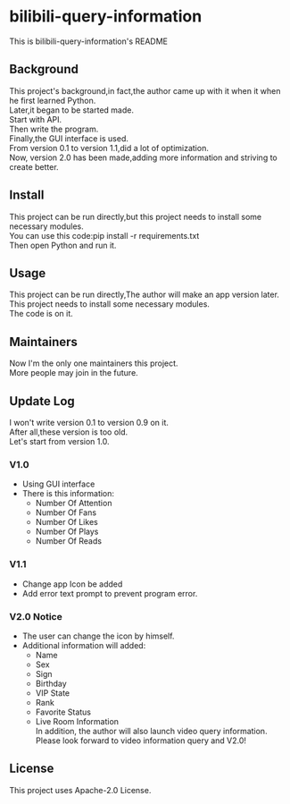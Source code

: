 # bilibili-query-information
This is bilibili-query-information's README
## Background
This project's background,in fact,the author came up with it when it when he first learned Python.  
Later,it began to be started made.  
Start with API.  
Then write the program.  
Finally,the GUI interface is used.  
From version 0.1 to version 1.1,did a lot of optimization.  
Now, version 2.0 has been made,adding more information and striving to create better.
## Install
This project can be run directly,but this project needs to install some necessary modules.  
You can use this code:pip install -r requirements.txt  
Then open Python and run it.
## Usage
This project can be run directly,The author will make an app version later.  
This project needs to install some necessary modules.  
The code is on it.
## Maintainers
Now I'm the only one maintainers this project.  
More people may join in the future.
## Update Log
I won't write version 0.1 to version 0.9 on it.  
After all,these version is too old.  
Let's start from version 1.0.
### V1.0
* Using GUI interface
* There is this information:
    * Number Of Attention
    * Number Of Fans
    * Number Of Likes
    * Number Of Plays
    * Number Of Reads
### V1.1
* Change app Icon be added
* Add error text prompt to prevent program error.
### V2.0 Notice
* The user can change the icon by himself.
* Additional information will added:
    * Name
    * Sex
    * Sign
    * Birthday
    * VIP State
    * Rank
    * Favorite Status
    * Live Room Information  
In addition, the author will also launch video query information.  
Please look forward to video information query and V2.0!
## License
This project uses Apache-2.0 License.
